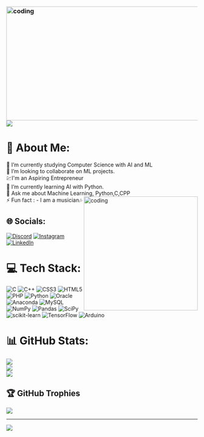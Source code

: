 ### <img align="right" alt="coding" width="1200"  height="300" src="https://repository-images.githubusercontent.com/588181932/e36ec678-7984-4cdd-8e4c-a3932772ff8e">


# ![](https://quotes-github-readme.vercel.app/api?type=horizontal&theme=radical)
# 💫 About Me:
🔭 I’m currently studying Computer Science with AI and ML<br>👯 I’m looking to collaborate on ML projects.<br>💹I'm an Aspiring Entrepreneur<br>🌱 I’m currently learning AI with Python.<br>💬 Ask me about Machine Learning, Python,C,CPP<br>⚡ Fun fact : - I am a musician🎶
<img align="right" alt="coding" width="300" src="https://camo.githubusercontent.com/cae12fddd9d6982901d82580bdf321d81fb299141098ca1c2d4891870827bf17/68747470733a2f2f6d69726f2e6d656469756d2e636f6d2f6d61782f313336302f302a37513379765349765f7430696f4a2d5a2e676966">

## 🌐 Socials:
[![Discord](https://img.shields.io/badge/Discord-%237289DA.svg?logo=discord&logoColor=white)](https://discord.gg/DestructorAMAN) [![Instagram](https://img.shields.io/badge/Instagram-%23E4405F.svg?logo=Instagram&logoColor=white)](https://instagram.com/amanraj__619) [![LinkedIn](https://img.shields.io/badge/LinkedIn-%230077B5.svg?logo=linkedin&logoColor=white)](https://www.linkedin.com/in/aman-raj-sharma-1157b2119/) 

# 💻 Tech Stack:
![C](https://img.shields.io/badge/c-%2300599C.svg?style=for-the-badge&logo=c&logoColor=white) ![C++](https://img.shields.io/badge/c++-%2300599C.svg?style=for-the-badge&logo=c%2B%2B&logoColor=white) ![CSS3](https://img.shields.io/badge/css3-%231572B6.svg?style=for-the-badge&logo=css3&logoColor=white) ![HTML5](https://img.shields.io/badge/html5-%23E34F26.svg?style=for-the-badge&logo=html5&logoColor=white) ![PHP](https://img.shields.io/badge/php-%23777BB4.svg?style=for-the-badge&logo=php&logoColor=white) ![Python](https://img.shields.io/badge/python-3670A0?style=for-the-badge&logo=python&logoColor=ffdd54) ![Oracle](https://img.shields.io/badge/Oracle-F80000?style=for-the-badge&logo=oracle&logoColor=white) ![Anaconda](https://img.shields.io/badge/Anaconda-%2344A833.svg?style=for-the-badge&logo=anaconda&logoColor=white) ![MySQL](https://img.shields.io/badge/mysql-%2300f.svg?style=for-the-badge&logo=mysql&logoColor=white) ![NumPy](https://img.shields.io/badge/numpy-%23013243.svg?style=for-the-badge&logo=numpy&logoColor=white) ![Pandas](https://img.shields.io/badge/pandas-%23150458.svg?style=for-the-badge&logo=pandas&logoColor=white) ![SciPy](https://img.shields.io/badge/SciPy-%230C55A5.svg?style=for-the-badge&logo=scipy&logoColor=%white) ![scikit-learn](https://img.shields.io/badge/scikit--learn-%23F7931E.svg?style=for-the-badge&logo=scikit-learn&logoColor=white) ![TensorFlow](https://img.shields.io/badge/TensorFlow-%23FF6F00.svg?style=for-the-badge&logo=TensorFlow&logoColor=white) ![Arduino](https://img.shields.io/badge/-Arduino-00979D?style=for-the-badge&logo=Arduino&logoColor=white)
# 📊 GitHub Stats:
![](https://github-readme-stats-sigma-five.vercel.app/api?username=DestructorAMAN&theme=dark&hide_border=false&include_all_commits=true&count_private=false)<br/>
![](https://github-readme-streak-stats.herokuapp.com/?user=DestructorAMAN&theme=dark&hide_border=false)<br/>
![](https://github-readme-stats-sigma-five.vercel.app/api/top-langs/?username=DestructorAMAN&theme=dark&hide_border=false&include_all_commits=true&count_private=false&layout=compact)

## 🏆 GitHub Trophies
![](https://github-profile-trophy.vercel.app/?username=DestructorAMAN&theme=radical&no-frame=false&no-bg=true&margin-w=4)

---
<a href="https://visitcount.itsvg.in">
  <img src="https://visitcount.itsvg.in/api?id=as9655&label=Profile%20Views&color=2&icon=6&pretty=false" />
</a>

<!-- Proudly created with GPRM ( https://gprm.itsvg.in ) -->
